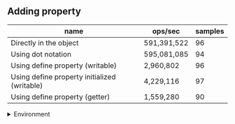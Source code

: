 ## Adding property

|name|ops/sec|samples|
|-|-|-|
|Directly in the object|591,391,522|96|
|Using dot notation|595,081,085|94|
|Using define property (writable)|2,960,802|96|
|Using define property initialized (writable)|4,229,116|97|
|Using define property (getter)|1,559,280|90|


<details>
<summary>Environment</summary>

* __Machine:__ linux x64 | 2 vCPUs | 6.8GB Mem
* __Run:__ Sat Oct 21 2023 12:27:23 GMT+0000 (Coordinated Universal Time)
</details>

<!--
{"environment":{"platform":"linux","arch":"x64","cpus":2,"totalMemory":6.759746551513672},"benchmarks":[{"name":"Directly in the object","opsSec":591391522.358185,"samples":7},{"name":"Using dot notation","opsSec":595081084.7213998,"samples":9},{"name":"Using define property (writable)","opsSec":2960801.7061163685,"samples":5},{"name":"Using define property initialized (writable)","opsSec":4229115.713580088,"samples":6},{"name":"Using define property (getter)","opsSec":1559280.2059705523,"samples":4}]}-->
